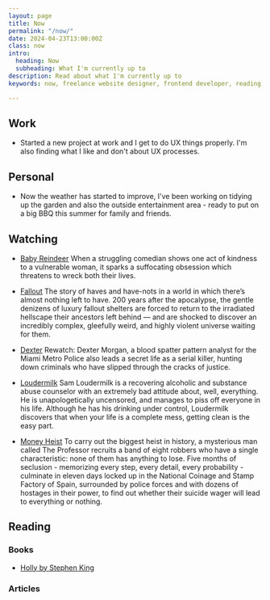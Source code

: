 ```yaml
---
layout: page
title: Now
permalink: "/now/"
date: 2024-04-23T13:00:00Z
class: now
intro:
  heading: Now
  subheading: What I'm currently up to
description: Read about what I'm currently up to
keywords: now, freelance website designer, frontend developer, reading, watching, work

---
```

## Work
* Started a new project at work and I get to do UX things properly. I'm also finding what I like and don't about UX processes.

## Personal
* Now the weather has started to improve, I've been working on tidying up the garden and also the outside entertainment area - ready to put on a big BBQ this summer for family and friends.

## Watching
* [Baby Reindeer](https://www.themoviedb.org/tv/241259-baby-reindeer "Baby Reindeer")
  When a struggling comedian shows one act of kindness to a vulnerable woman, it sparks a suffocating obsession which threatens to wreck both their lives.

* [Fallout](https://www.themoviedb.org/tv/106379-fallout "Fallout")
  The story of haves and have-nots in a world in which there’s almost nothing left to have. 200 years after the apocalypse, the gentle denizens of luxury fallout shelters are forced to return to the irradiated hellscape their ancestors left behind — and are shocked to discover an incredibly complex, gleefully weird, and highly violent universe waiting for them.

* [Dexter](https://www.themoviedb.org/tv/1405-dexter "Dexter")
  Rewatch: Dexter Morgan, a blood spatter pattern analyst for the Miami Metro Police also leads a secret life as a serial killer, hunting down criminals who have slipped through the cracks of justice.

* [Loudermilk](https://www.themoviedb.org/tv/73200-loudermilk "Loudermilk")
  Sam Loudermilk is a recovering alcoholic and substance abuse counselor with an extremely bad attitude about, well, everything. He is unapologetically uncensored, and manages to piss off everyone in his life. Although he has his drinking under control, Loudermilk discovers that when your life is a complete mess, getting clean is the easy part.

* [Money Heist](https://www.themoviedb.org/tv/71446-la-casa-de-papel "Money Heist")
  To carry out the biggest heist in history, a mysterious man called The Professor recruits a band of eight robbers who have a single characteristic: none of them has anything to lose. Five months of seclusion - memorizing every step, every detail, every probability - culminate in eleven days locked up in the National Coinage and Stamp Factory of Spain, surrounded by police forces and with dozens of hostages in their power, to find out whether their suicide wager will lead to everything or nothing.

## Reading

### Books
* [Holly by Stephen King](https://bookwyrm.social/book/1373489/s/holly "Holly by Stephen King")

### Articles
